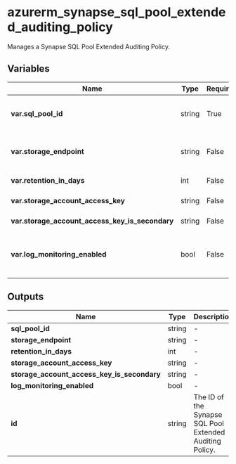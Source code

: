 # azurerm_synapse_sql_pool_extended_auditing_policy

Manages a Synapse SQL Pool Extended Auditing Policy.

## Variables

| Name | Type | Required? |  Default  |  Description |
| ---- | ---- | --------- |  ----------- | ----------- |
| **var.sql_pool_id** | string | True | -  |  The ID of the Synapse SQL pool to set the extended auditing policy. Changing this forces a new resource to be created. | 
| **var.storage_endpoint** | string | False | -  |  The blob storage endpoint (e.g. <https://example.blob.core.windows.net>). This blob storage will hold all extended auditing logs. | 
| **var.retention_in_days** | int | False | `0`  |  The number of days to retain logs for in the storage account. Defaults to `0`. | 
| **var.storage_account_access_key** | string | False | -  |  The access key to use for the auditing storage account. | 
| **var.storage_account_access_key_is_secondary** | string | False | -  |  Is `storage_account_access_key` value the storage's secondary key? | 
| **var.log_monitoring_enabled** | bool | False | `True`  |  Enable audit events to Azure Monitor? To enable server audit events to Azure Monitor, please enable its master database audit events to Azure Monitor. Defaults to `true`. | 



## Outputs

| Name | Type | Description |
| ---- | ---- | --------- | 
| **sql_pool_id** | string  | - | 
| **storage_endpoint** | string  | - | 
| **retention_in_days** | int  | - | 
| **storage_account_access_key** | string  | - | 
| **storage_account_access_key_is_secondary** | string  | - | 
| **log_monitoring_enabled** | bool  | - | 
| **id** | string  | The ID of the Synapse SQL Pool Extended Auditing Policy. | 